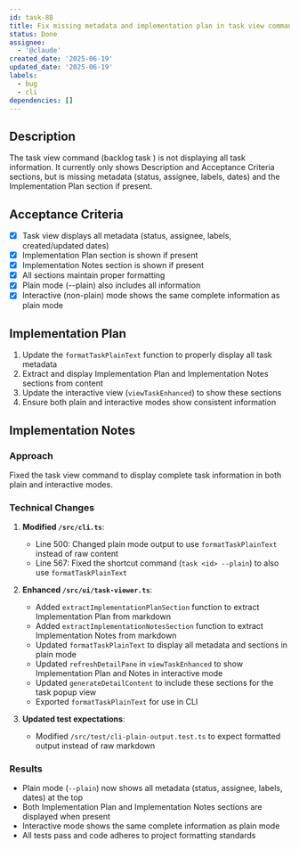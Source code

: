 ```yaml
---
id: task-88
title: Fix missing metadata and implementation plan in task view command
status: Done
assignee:
  - '@claude'
created_date: '2025-06-19'
updated_date: '2025-06-19'
labels:
  - bug
  - cli
dependencies: []
---
```


## Description

The task view command (backlog task <id>) is not displaying all task information. It currently only shows Description and Acceptance Criteria sections, but is missing metadata (status, assignee, labels, dates) and the Implementation Plan section if present.

## Acceptance Criteria

- [x] Task view displays all metadata (status, assignee, labels, created/updated dates)
- [x] Implementation Plan section is shown if present
- [x] Implementation Notes section is shown if present
- [x] All sections maintain proper formatting
- [x] Plain mode (--plain) also includes all information
- [x] Interactive (non-plain) mode shows the same complete information as plain mode

## Implementation Plan

1. Update the `formatTaskPlainText` function to properly display all task metadata
2. Extract and display Implementation Plan and Implementation Notes sections from content
3. Update the interactive view (`viewTaskEnhanced`) to show these sections
4. Ensure both plain and interactive modes show consistent information

## Implementation Notes

### Approach
Fixed the task view command to display complete task information in both plain and interactive modes.

### Technical Changes
1. **Modified `/src/cli.ts`**:
   - Line 500: Changed plain mode output to use `formatTaskPlainText` instead of raw content
   - Line 567: Fixed the shortcut command (`task <id> --plain`) to also use `formatTaskPlainText`

2. **Enhanced `/src/ui/task-viewer.ts`**:
   - Added `extractImplementationPlanSection` function to extract Implementation Plan from markdown
   - Added `extractImplementationNotesSection` function to extract Implementation Notes from markdown
   - Updated `formatTaskPlainText` to display all metadata and sections in plain mode
   - Updated `refreshDetailPane` in `viewTaskEnhanced` to show Implementation Plan and Notes in interactive mode
   - Updated `generateDetailContent` to include these sections for the task popup view
   - Exported `formatTaskPlainText` for use in CLI

3. **Updated test expectations**:
   - Modified `/src/test/cli-plain-output.test.ts` to expect formatted output instead of raw markdown

### Results
- Plain mode (`--plain`) now shows all metadata (status, assignee, labels, dates) at the top
- Both Implementation Plan and Implementation Notes sections are displayed when present
- Interactive mode shows the same complete information as plain mode
- All tests pass and code adheres to project formatting standards
